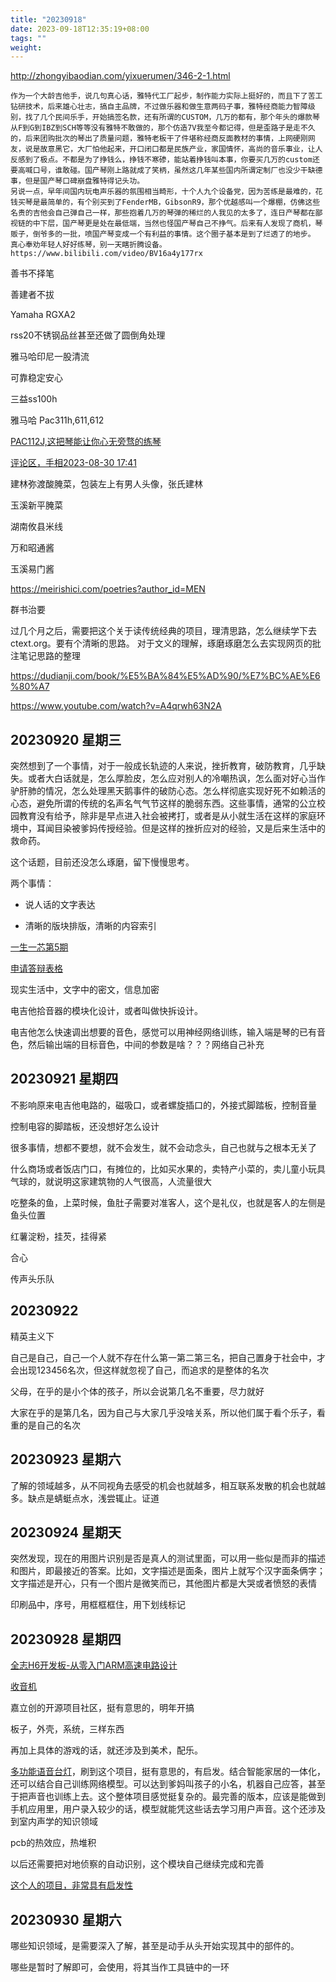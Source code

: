 ```yaml
---
title: "20230918"
date: 2023-09-18T12:35:19+08:00
tags: ""
weight: 
---
```


<http://zhongyibaodian.com/yixuerumen/346-2-1.html>



```
作为一个大龄吉他手，说几句真心话，雅特代工厂起步，制作能力实际上挺好的，而且下了苦工钻研技术，后来雄心壮志，搞自主品牌，不过做乐器和做生意两码子事，雅特经商能力智障级别，找了几个民间乐手，开始搞签名款，还有所谓的CUSTOM，几万的都有，那个年头的爆款琴从F到G到IBZ到SCH等等没有雅特不敢做的，那个仿造7V我至今都记得，但是歪路子是走不久的，后来团购批次的琴出了质量问题，雅特老板干了件堪称经商反面教材的事情，上网硬刚网友，说是故意黑它，大厂怕他起来，开口闭口都是民族产业，家国情怀，高尚的音乐事业，让人反感到了极点。不都是为了挣钱么，挣钱不寒碜，能站着挣钱叫本事，你要买几万的custom还要高喊口号，谁敢碰。国产琴刚上路就成了笑柄，虽然这几年某些国内所谓定制厂也没少干缺德事，但是国产琴口碑崩盘雅特得记头功。
另说一点，早年间国内玩电声乐器的氛围相当畸形，十个人九个设备党，因为苦练是最难的，花钱买琴是最简单的，有个别买到了FenderMB，GibsonR9，那个优越感叫一个爆棚，仿佛这些名贵的吉他会自己弹自己一样，那些抱着几万的琴弹的稀烂的人我见的太多了，连日产琴都在鄙视链的中下层，国产琴更是处在最低端，当然也怪国产琴自己不挣气。后来有人发现了商机，琴贩子，倒爷多的一批，喷国产琴变成一个有利益的事情。这个圈子基本是到了烂透了的地步。
真心奉劝年轻人好好练琴，别一天瞎折腾设备。
https://www.bilibili.com/video/BV16a4y177rx
```

善书不择笔

善建者不拔

Yamaha RGXA2

rss20不锈钢品丝甚至还做了圆倒角处理

雅马哈印尼一股清流

可靠稳定安心

三益ss100h

雅马哈 Pac311h,611,612

[PAC112J,这把琴能让你心无旁骛的练琴](https://www.bilibili.com/video/BV1MM411b7nJ)

[评论区，手相2023-08-30 17:41](https://www.bilibili.com/video/BV1P34y1T7sM)

建林弥渡酸腌菜，包装左上有男人头像，张氏建林

玉溪新平腌菜

湖南攸县米线

万和昭通酱

玉溪易门酱

https://meirishici.com/poetries?author_id=MEN

群书治要

过几个月之后，需要把这个关于读传统经典的项目，理清思路，怎么继续学下去ctext.org。要有个清晰的思路。
对于文义的理解，琢磨琢磨怎么去实现网页的批注笔记思路的整理

<https://dudianji.com/book/%E5%BA%84%E5%AD%90/%E7%BC%AE%E6%80%A7>

<https://www.youtube.com/watch?v=A4qrwh63N2A>

## 20230920 星期三

突然想到了一个事情，对于一般成长轨迹的人来说，挫折教育，破防教育，几乎缺失。或者大白话就是，怎么厚脸皮，怎么应对别人的冷嘲热讽，怎么面对好心当作驴肝肺的情况，怎么处理黑天鹅事件的破防心态。怎么样彻底实现好死不如赖活的心态，避免所谓的传统的名声名气气节这样的脆弱东西。这些事情，通常的公立校园教育没有给予，除非是早点进入社会被拷打，或者是从小就生活在这样的家庭环境中，耳闻目染被爹妈传授经验。但是这样的挫折应对的经验，又是后来生活中的救命药。

这个话题，目前还没怎么琢磨，留下慢慢思考。

两个事情：

+ 说人话的文字表达

+ 清晰的版块排版，清晰的内容索引

[一生一芯第5期](https://ysyx.oscc.cc/docs/2205/prestudy/0.7.html)

[申请答辩表格](https://docs.qq.com/sheet/DT0ZPSGZNZk1FWVFS?tab=BB08J2)

现实生活中，文字中的密文，信息加密

电吉他拾音器的模块化设计，或者叫做快拆设计。

电吉他怎么快速调出想要的音色，感觉可以用神经网络训练，输入端是琴的已有音色，然后输出端的目标音色，中间的参数是啥？？？网络自己补充

## 20230921 星期四

不影响原来电吉他电路的，磁吸口，或者螺旋插口的，外接式脚踏板，控制音量

控制电容的脚踏板，还没想好怎么设计

很多事情，想都不要想，就不会发生，就不会动念头，自己也就与之根本无关了

什么商场或者饭店门口，有摊位的，比如买水果的，卖特产小菜的，卖儿童小玩具气球的，就说明这家建筑物的人气很高，人流量很大

吃整条的鱼，上菜时候，鱼肚子需要对准客人，这个是礼仪，也就是客人的左侧是鱼头位置

红薯淀粉，挂芡，挂得紧

合心

传声头乐队

## 20230922

精英主义下

自己是自己，自己一个人就不存在什么第一第二第三名，把自己置身于社会中，才会出现123456名次，但这样就忽视了自己，而追求的是整体的名次

父母，在乎的是小个体的孩子，所以会说第几名不重要，尽力就好

大家在乎的是第几名，因为自己与大家几乎没啥关系，所以他们属于看个乐子，看重的是自己的名次

## 20230923 星期六

了解的领域越多，从不同视角去感受的机会也就越多，相互联系发散的机会也就越多。缺点是蜻蜓点水，浅尝辄止。证道

## 20230924  星期天

突然发现，现在的用图片识别是否是真人的测试里面，可以用一些似是而非的描述和图片，即最接近的答案。比如，文字描述是面条，图片上就写个汉字面条俩字；文字描述是开心，只有一个图片是微笑而已，其他图片都是大哭或者愤怒的表情

印刷品中，序号，用框框框住，用下划线标记

## 20230928 星期四

[全志H6开发板-从零入门ARM高速电路设计](https://oshwhub.com/logicworld/h6_board)

[收音机](https://oshwhub.com/chimchim4482/GNR001)

嘉立创的开源项目社区，挺有意思的，明年开搞

板子，外壳，系统，三样东西

再加上具体的游戏的话，就还涉及到美术，配乐。

[多功能语音台灯](https://oshwhub.com/Alexwen/yu-yin-tai)，刷到这个项目，挺有意思的，有启发。结合智能家居的一体化，还可以结合自己训练网络模型。可以达到爹妈叫孩子的小名，机器自己应答，甚至于把声音也训练上去。这个整体项目感觉挺复杂的。最完善的版本，应该是能做到手机应用里，用户录入较少的话，模型就能凭这些话去学习用户声音。这个还涉及到室内声学的知识领域

pcb的热效应，热堆积

以后还需要把对地侦察的自动识别，这个模块自己继续完成和完善

[这个人的项目，非常具有启发性](https://oshwhub.com/kakaka)

## 20230930 星期六

哪些知识领域，是需要深入了解，甚至是动手从头开始实现其中的部件的。

哪些是暂时了解即可，会使用，将其当作工具链中的一环